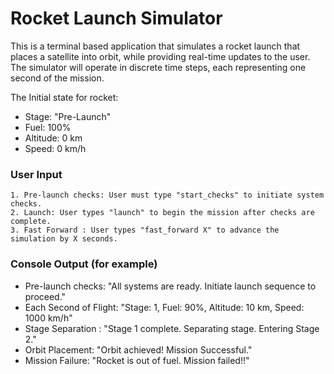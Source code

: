 # Rocket Launch Simulator

This is a terminal based application that simulates a rocket launch that places a satellite into orbit, while providing real-time updates to the user. The simulator will operate in discrete time steps, each representing one second of the mission.

The Initial state for rocket: 

* Stage: "Pre-Launch"
* Fuel: 100%
* Altitude: 0 km
* Speed: 0 km/h

### User Input

    1. Pre-launch checks: User must type "start_checks" to initiate system checks.
    2. Launch: User types "launch" to begin the mission after checks are complete.
    3. Fast Forward : User types "fast_forward X" to advance the simulation by X seconds.

### Console Output (for example)

* Pre-launch checks: "All systems are ready. Initiate launch sequence to proceed."
* Each Second of Flight: "Stage: 1, Fuel: 90%, Altitude: 10 km, Speed: 1000 km/h"
* Stage Separation : "Stage 1 complete. Separating stage. Entering Stage 2."
* Orbit Placement: "Orbit achieved! Mission Successful."
* Mission Failure: "Rocket is out of fuel. Mission failed!!"
